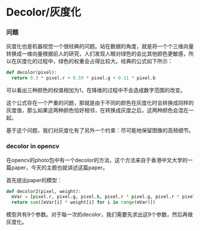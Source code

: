 # Decolor/灰度化

### 问题

灰度化也是机器视觉一个很经典的问题。站在数据的角度，就是将一个个三维向量转换成一维向量根据前人的研究，人们发现人眼对绿色的会比其他颜色更敏感，所以在灰度化的过程中，绿色的权重会占得比较大。经典的公式如下所示：
```python
def decolor(pixel):
  return 0.3 * pixel.r + 0.59 * pixel.g + 0.11 * pixel.b
```

可以看出三种颜色的权值相加为1，在降维的过程中不会造成数字范围的改变。

这个公式存在一个严重的问题，那就是由于不同的颜色在灰度化时会转换成同样的灰度值，那么如果这两种颜色恰好相邻，在转换成灰度之后，这两种颜色会混在一起。

基于这个问题，我们对灰度化有了另外一个约束：尽可能地保留图像的高频细节。

### decolor in opencv

在opencv的photo包中有一个decolor的方法，这个方法来自于香港中文大学的一篇paper，今天的主题也就讲述这篇paper。

首先提出paper的模型：
```python
def decolor2(pixel, weight):
  mVar = [pixel.r, pixel.g, pixel.b, pixel.r * pixel.g, pixel.r * pixel.b, pixel.g * pixel.b, pixel.r * pixel.r, pixel.g * pixel.g, pixel.b * pixel.b]
  return sum([mVar[i] * weight[i] for i in range(mVar)])
```

模型共有9个参数。对于每一次的decolor，我们需要先求出这9个参数，然后再做灰度化。

###
